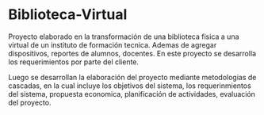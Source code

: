 # Biblioteca-Virtual

 Proyecto elaborado en la transformación de una biblioteca fisica a una virtual de un instituto de formación tecnica. Ademas de agregar dispositivos, reportes de alumnos, docentes.
 En este proyecto se desarrolla  los requerimientos por parte del cliente. 
 
 Luego se desarrollan la elaboración del proyecto mediante metodologias de cascadas, en la cual incluye los objetivos del sistema, los requerinmientos del sistema, propuesta economica, planificación de actividades, evaluación del proyecto. 
 
 
